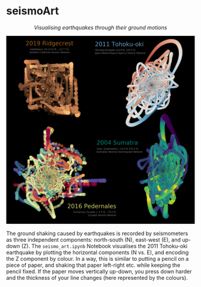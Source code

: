 # seismoArt

<p align="center"><i>Visualising earthquakes through their ground motions</i></p>

<p align="center"><img src="combined.png"></p>

The ground shaking caused by earthquakes is recorded by seismometers as three independent components: north-south (N), east-west (E), and up-down (Z). The `seismo_art.ipynb` Notebook visualises the 2011 Tohoku-oki earthquake by plotting the horizontal components (N vs. E), and encoding the Z component by colour. In a way, this is similar to putting a pencil on a piece of paper, and shaking that paper left-right etc. while keeping the pencil fixed. If the paper moves vertically up-down, you press down harder and the thickness of your line changes (here represented by the colours).

